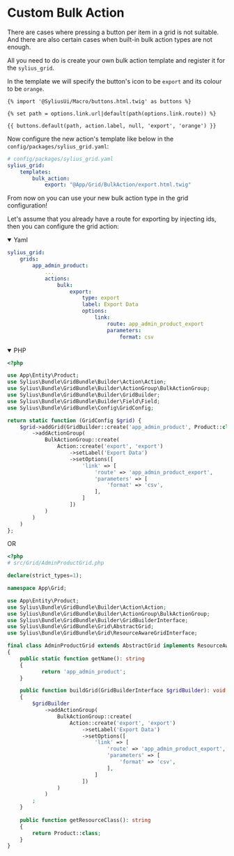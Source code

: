 Custom Bulk Action
==================

There are cases where pressing a button per item in a grid is not
suitable. And there are also certain cases when built-in bulk action
types are not enough.

All you need to do is create your own bulk action template and register
it for the `sylius_grid`.

In the template we will specify the button's icon to be `export` and its
colour to be `orange`.

```twig
{% import '@SyliusUi/Macro/buttons.html.twig' as buttons %}

{% set path = options.link.url|default(path(options.link.route)) %}

{{ buttons.default(path, action.label, null, 'export', 'orange') }}
```

Now configure the new action's template like below in the
`config/packages/sylius_grid.yaml`:

```yaml
# config/packages/sylius_grid.yaml
sylius_grid:
    templates:
        bulk_action:
            export: "@App/Grid/BulkAction/export.html.twig"
```

From now on you can use your new bulk action type in the grid
configuration!

Let's assume that you already have a route for exporting by injecting
ids, then you can configure the grid action:

<details open><summary>Yaml</summary>

```yaml
sylius_grid:
    grids:
        app_admin_product:
            ...
            actions:
                bulk:
                    export:
                        type: export
                        label: Export Data
                        options:
                            link:
                                route: app_admin_product_export
                                parameters:
                                    format: csv
```

</details>

<details open><summary>PHP</summary>

```php
<?php

use App\Entity\Product;
use Sylius\Bundle\GridBundle\Builder\Action\Action;
use Sylius\Bundle\GridBundle\Builder\ActionGroup\BulkActionGroup;
use Sylius\Bundle\GridBundle\Builder\GridBuilder;
use Sylius\Bundle\GridBundle\Builder\Field\Field;
use Sylius\Bundle\GridBundle\Config\GridConfig;

return static function (GridConfig $grid) {
    $grid->addGrid(GridBuilder::create('app_admin_product', Product::class)
        ->addActionGroup(
            BulkActionGroup::create(
                Action::create('export', 'export')
                    ->setLabel('Export Data')
                    ->setOptions([
                        'link' => [
                            'route' => 'app_admin_product_export',
                            'parameters' => [
                                'format' => 'csv',
                            ],
                        ]
                    ])
            )
        )
    )
};
```

OR

```php
<?php
# src/Grid/AdminProductGrid.php

declare(strict_types=1);

namespace App\Grid;

use App\Entity\Product;
use Sylius\Bundle\GridBundle\Builder\Action\Action;
use Sylius\Bundle\GridBundle\Builder\ActionGroup\BulkActionGroup;
use Sylius\Bundle\GridBundle\Builder\GridBuilderInterface;
use Sylius\Bundle\GridBundle\Grid\AbstractGrid;
use Sylius\Bundle\GridBundle\Grid\ResourceAwareGridInterface;

final class AdminProductGrid extends AbstractGrid implements ResourceAwareGridInterface
{
    public static function getName(): string
    {
           return 'app_admin_product';
    }

    public function buildGrid(GridBuilderInterface $gridBuilder): void
    {
        $gridBuilder
            ->addActionGroup(
                BulkActionGroup::create(
                    Action::create('export', 'export')
                        ->setLabel('Export Data')
                        ->setOptions([
                            'link' => [
                                'route' => 'app_admin_product_export',
                                'parameters' => [
                                    'format' => 'csv',
                                ],
                            ]
                        ])
                )
            )
        ;    
    }
    
    public function getResourceClass(): string
    {
        return Product::class;
    }
}
```

</details>
